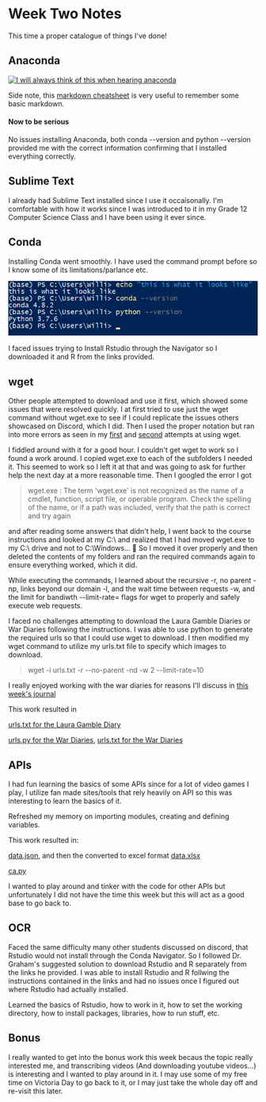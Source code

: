 # Week Two Notes
This time a proper catalogue of things I've done!

## Anaconda 
[![I will always think of this when hearing anaconda](http://img.youtube.com/vi/LDZX4ooRsWs/0.jpg)](http://www.youtube.com/watch?v=LDZX4ooRsWs)

Side note, this [markdown cheatsheet](https://github.com/adam-p/markdown-here/wiki/Markdown-Cheatsheet) is very useful to remember some basic markdown.

#### Now to be serious

No issues installing Anaconda, both conda --version and python --version provided me with the correct information confirming that I installed everything correctly. 

## Sublime Text

I already had Sublime Text installed since I use it occaisonally. I'm comfortable with how it works since I was introduced to it in my Grade 12 Computer Science Class and I have been using it ever since.

## Conda
Installing Conda went smoothly. I have used the command prompt before so I know some of its limitations/parlance etc. 

![](CondaInstall.png)

I faced issues trying to Install Rstudio through the Navigator so I downloaded it and R from the links provided.


## wget

Other people attempted to download and use it first, which showed some issues that were resolved quickly.
I at first tried to use just the wget command without wget.exe to see if I could replicate the issues others showcased on Discord, which I did. Then I used the proper notation but ran into more errors as seen in my [first](firstattempt.png) and [second](secondattempt.png) attempts at using wget.

I fiddled around with it for a good hour. I couldn't get wget to work so I found a work around. I copied wget.exe to each of the subfolders I needed it. This seemed to work so I left it at that and was going to ask for further help the next day at a more reasonable time. Then I googled the error I got 
> wget.exe : The term 'wget.exe' is not recognized as the name of a cmdlet, function, script file, or operable program. Check the spelling of the name, or if a path was included, verify that the path is correct and try again

and after reading some answers that didn't help, I went back to the course instructions and looked at my C:\ and realized that I had moved wget.exe to my C:\ drive and not to C:\Windows...
:facepalm:
So I moved it over properly and then deleted the contents of my folders and ran the required commands again to ensure everything worked, which it did.

While executing the commands, I learned about the recursive -r, no parent -np, links beyond our domain -l, and the wait time between requests -w, and the limit for bandiwth --limit-rate= flags for wget to properly and safely execute web requests. 


I faced no challenges attempting to download the Laura Gamble Diaries or War Diaries following the instructions.
I was able to use python to generate the required urls so that I could use wget to download. I then modified my wget command to utilize my urls.txt file to specify which images to download.

> wget -i urls.txt -r --no-parent -nd -w 2 --limit-rate=10


I really enjoyed working with the war diaries for reasons I'll discuss in [this week's journal](https://github.com/WilliamKohlman/week-two/blob/master/journal.md)

This work resulted in

 [urls.txt for the Laura Gamble Diary](LauraGamble-urls.txt)

[urls.py for the War Diaries](War-Diaries-urls.py), [urls.txt for the War Diaries](War-Diaries-urls.py)

## APIs
I had fun learning the basics of some APIs since for a lot of video games I play, I utilize  fan made sites/tools that rely heavily on API so this was interesting to learn the basics of it.

Refreshed my memory on importing modules, creating and defining variables.

This work resulted in:

[data.json](data.json), and then the converted to excel format [data.xlsx](data.xlsx)

[ca.py](ca.py)

I wanted to play around and tinker with the code for other APIs but unfortunately I did not have the time this week but this will act as a good base to go back to.

## OCR

Faced the same difficulty many other students discussed on discord, that Rstudio would not install through the Conda Navigator. So I followed Dr. Graham's suggested solution to download Rstudio and R separately from the links he provided. I was able to install Rstudio and R follwing the instructions contained in the links and had no issues once I figured out where Rstudio had actually installed.

Learned the basics of Rstudio, how to work in it, how to set the working directory, how to install packages, libraries, how to run stuff, etc. 



## Bonus

I really wanted to get into the bonus work this week becaus the topic really interested me, and transcribing videos (And downloading youtube videos...) is interesting and I wanted to play around in it. I may use some of my free time on Victoria Day to go back to it, or I may just take the whole day off and re-visit this later.

